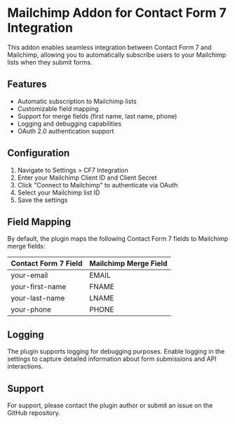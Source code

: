 # Mailchimp Addon for Contact Form 7 Integration

This addon enables seamless integration between Contact Form 7 and Mailchimp, allowing you to automatically subscribe users to your Mailchimp lists when they submit forms.

## Features

- Automatic subscription to Mailchimp lists
- Customizable field mapping
- Support for merge fields (first name, last name, phone)
- Logging and debugging capabilities
- OAuth 2.0 authentication support

## Configuration

1. Navigate to Settings > CF7 Integration
2. Enter your Mailchimp Client ID and Client Secret
3. Click "Connect to Mailchimp" to authenticate via OAuth
4. Select your Mailchimp list ID
5. Save the settings

## Field Mapping

By default, the plugin maps the following Contact Form 7 fields to Mailchimp merge fields:

| Contact Form 7 Field | Mailchimp Merge Field |
|----------------------|-----------------------|
| your-email           | EMAIL                 |
| your-first-name      | FNAME                 |
| your-last-name       | LNAME                 |
| your-phone           | PHONE                 |

## Logging

The plugin supports logging for debugging purposes. Enable logging in the settings to capture detailed information about form submissions and API interactions.

## Support

For support, please contact the plugin author or submit an issue on the GitHub repository.